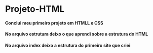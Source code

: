 # Projeto-HTML
#### Conclui meu primeiro projeto em HTMLL e CSS
#### No arquivo estrutura deixo o que aprendi sobre a estrutura do HTML
#### No arquivo index deixo a estrutura do primeiro site que criei
